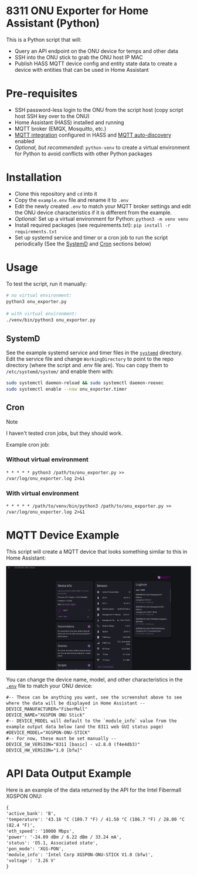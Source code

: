 # 8311 ONU Exporter for Home Assistant (Python)
This is a Python script that will:
- Query an API endpoint on the ONU device for temps and other data
- SSH into the ONU stick to grab the ONU host IP MAC
- Publish HASS MQTT device config and entity state data to create a device with entities that can be used in Home Assistant

# Pre-requisites
- SSH password-less login to the ONU from the script host (copy script host SSH key over to the ONU)
- Home Assistant (HASS) installed and running
- MQTT broker (EMQX, Mosquitto, etc.)
- [MQTT integration](https://www.home-assistant.io/integrations/mqtt/) configured in HASS and [MQTT auto-discovery](https://www.home-assistant.io/integrations/mqtt/#mqtt-discovery) enabled
- _Optional, but recommended:_ `python-venv` to create a virtual environment for Python to avoid conflicts with other Python packages

# Installation
- Clone this repository and `cd` into it
- Copy the `example.env` file and rename it to `.env`
- Edit the newly created `.env` to match your MQTT broker settings and edit the ONU device characteristics if it is different from the example.
- _Optional:_ Set up a virtual environment for Python: `python3 -m venv venv`
- Install required packages (see requirements.txt): `pip install -r requirements.txt`
- Set up systemd service and timer or a cron job to run the script periodically (See the [SystemD](#systemd) and [Cron](#cron) sections below)

# Usage
To test the script, run it manually:

```bash
# no virtual environment:
python3 onu_exporter.py

# with virtual environment:
./venv/bin/python3 onu_exporter.py
```

## SystemD
See the example systemd service and timer files in the [`systemd`](./systemd) directory. 
Edit the service file and change `WorkingDirectory` to point to the repo directory (where the script and .env file are). 
You can copy them to `/etc/systemd/system/` and enable them with:

```bash
sudo systemctl daemon-reload && sudo systemctl daemon-reexec
sudo systemctl enable --now onu_exporter.timer
```

## Cron
>[!NOTE]
> I haven't tested cron jobs, but they should work.

Example cron job:

### Without virtual environment
```
* * * * * python3 /path/to/onu_exporter.py >> /var/log/onu_exporter.log 2>&1
```

### With virtual environment
```
* * * * * /path/to/venv/bin/python3 /path/to/onu_exporter.py >> /var/log/onu_exporter.log 2>&1
```

# MQTT Device Example

This script will create a MQTT device that looks something similar to this in Home Assistant:

![MQTT Device Example](./docs/assets/mqtt_device.png)

You can change the device name, model, and other characteristics in the [`.env`](./example.env) file to match your ONU device:

```dotenv
#-- These can be anything you want, see the screenshot above to see where the data will be displayed in Home Assistant --
DEVICE_MANUFACTURER="FiberMall"
DEVICE_NAME="XGSPON ONU Stick"
#-- DEVICE_MODEL will default to the `module_info` value from the example output data below (and the 8311 web GUI status page)
#DEVICE_MODEL="XGSPON-ONU-STICK"
#-- For now, these must be set manually --
DEVICE_SW_VERSION="8311 [basic] - v2.8.0 (f4e4db3)"
DEVICE_HW_VERSION="1.0 [bfw]"
```

# API Data Output Example
Here is an example of the data returned by the API for the Intel Fibermall XGSPON ONU:

```
{
'active_bank': 'B', 
'temperature': '43.16 °C (109.7 °F) / 41.50 °C (106.7 °F) / 28.00 °C (82.4 °F)', 
'eth_speed': '10000 Mbps', 
'power': '-24.09 dBm / 6.22 dBm / 33.24 mA', 
'status': 'O5.1, Associated state', 
'pon_mode': 'XGS-PON', 
'module_info': 'Intel Corp XGSPON-ONU-STICK V1.0 (bfw)', 
'voltage': '3.26 V'
}
```